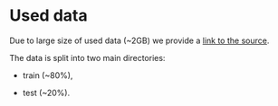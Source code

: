 # Used data

Due to large size of used data (~2GB) we provide a [link to the source](https://www.kaggle.com/datasets/shubhamgoel27/dermnet).

The data is split into two main directories:

- train (~80%),

- test (~20%).